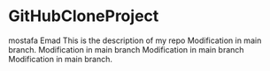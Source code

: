 # GitHubCloneProject
mostafa Emad This is the description of my repo
Modification in main branch.
Modification in main branch
Modification in main branch
Modification in main branch.
